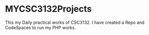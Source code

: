 # MYCSC3132Projects
This my Daily practical works of CSC3132. I have created a Repo and CodeSpaces to run my PHP works.
